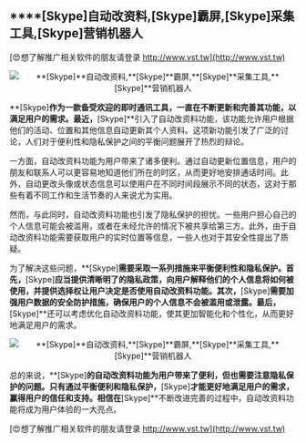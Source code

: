 ## ****[Skype]**自动改资料,**[Skype]**霸屏,**[Skype]**采集工具,**[Skype]**营销机器人**

[😍想了解推广相关软件的朋友请登录 http://www.vst.tw](http://www.vst.tw)

 <center><img src="https://vst.tw/MP4/tuiguang/png/5.png" alt="**[Skype]**自动改资料,**[Skype]**霸屏,**[Skype]**采集工具,**[Skype]**营销机器人"></center>

**[Skype]**作为一款备受欢迎的即时通讯工具，一直在不断更新和完善其功能，以满足用户的需求。最近，**[Skype]**引入了自动改资料功能，该功能允许用户根据他们的活动、位置和其他信息自动更新其个人资料。这项新功能引发了广泛的讨论，人们对于便利性和隐私保护之间的平衡问题展开了热烈的辩论。

一方面，自动改资料功能为用户带来了诸多便利。通过自动更新位置信息，用户的朋友和联系人可以更容易地知道他们所在的时区，从而更好地安排通话时间。此外，自动更改头像或状态信息可以使用户在不同时间段展示不同的状态，这对于那些有着不同工作和生活节奏的人来说尤为实用。

然而，与此同时，自动改资料功能也引发了隐私保护的担忧。一些用户担心自己的个人信息可能会被滥用，或者在未经允许的情况下被共享给第三方。此外，由于自动改资料功能需要获取用户的实时位置等信息，一些人也对于其安全性提出了质疑。

为了解决这些问题，**[Skype]**需要采取一系列措施来平衡便利性和隐私保护。首先，**[Skype]**应当提供清晰明了的隐私政策，向用户解释他们的个人信息将如何被使用，并提供选择权让用户决定是否使用自动改资料功能。其次，**[Skype]**需要加强用户数据的安全防护措施，确保用户的个人信息不会被滥用或泄露。最后，**[Skype]**还可以考虑优化自动改资料功能，使其更加智能化和个性化，从而更好地满足用户的需求。

 <center><img src="https://vst.tw/MP4/tuiguang/png/5.png" alt="**[Skype]**自动改资料,**[Skype]**霸屏,**[Skype]**采集工具,**[Skype]**营销机器人"></center>

总的来说，**[Skype]**的自动改资料功能为用户带来了便利，但也需要注意隐私保护的问题。只有通过平衡便利和隐私保护，**[Skype]**才能更好地满足用户的需求，赢得用户的信任和支持。相信在**[Skype]**不断改进完善的过程中，自动改资料功能将成为用户体验的一大亮点。

[😍想了解推广相关软件的朋友请登录 http://www.vst.tw](http://www.vst.tw)



